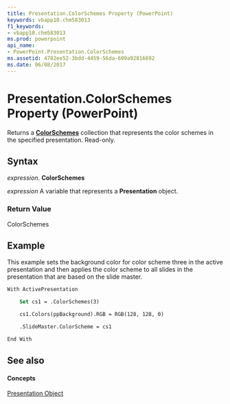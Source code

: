 ```yaml
---
title: Presentation.ColorSchemes Property (PowerPoint)
keywords: vbapp10.chm583013
f1_keywords:
- vbapp10.chm583013
ms.prod: powerpoint
api_name:
- PowerPoint.Presentation.ColorSchemes
ms.assetid: 4782ee52-3bdd-4459-56da-609a92816692
ms.date: 06/08/2017
---
```



# Presentation.ColorSchemes Property (PowerPoint)

Returns a **[ColorSchemes](colorschemes-object-powerpoint.md)** collection that represents the color schemes in the specified presentation. Read-only.


## Syntax

 _expression_. **ColorSchemes**

 _expression_ A variable that represents a **Presentation** object.


### Return Value

ColorSchemes


## Example

This example sets the background color for color scheme three in the active presentation and then applies the color scheme to all slides in the presentation that are based on the slide master.


```vb
With ActivePresentation

    Set cs1 = .ColorSchemes(3)

    cs1.Colors(ppBackground).RGB = RGB(128, 128, 0)

    .SlideMaster.ColorScheme = cs1

End With
```


## See also


#### Concepts


[Presentation Object](presentation-object-powerpoint.md)

